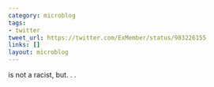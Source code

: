 ```yaml
---
category: microblog
tags:
- twitter
tweet_url: https://twitter.com/ExMember/status/983226155
links: []
layout: microblog
---
```

is not a racist, but. . .
